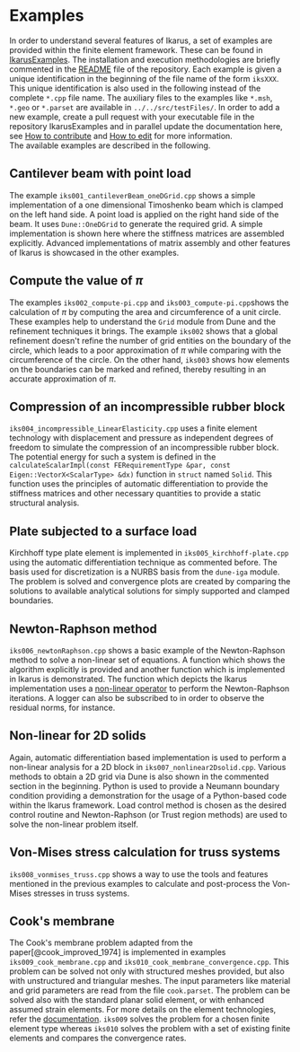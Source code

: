 <!--
SPDX-FileCopyrightText: 2022 The Ikarus Developers mueller@ibb.uni-stuttgart.de

SPDX-License-Identifier: CC-BY-SA-4.0
-->

# Examples

In order to understand several features of Ikarus, a set of examples are provided within the finite element framework.
These can be found in [IkarusExamples](https://github.com/IkarusRepo/IkarusExamples). The installation and execution 
methodologies are briefly commented in the [README](https://github.com/IkarusRepo/IkarusExamples/blob/main/README.md) file 
of the repository. Each example is given a unique identification in the beginning of the file name of the form `iksXXX`.
This unique identification is also used in the following instead of the complete `*.cpp` file name. The auxiliary files 
to the examples like `*.msh`, `*.geo` or `*.parset` are available in `../../src/testFiles/`. 
In order to add a new example, create a pull request with your executable file in the repository IkarusExamples and in 
parallel update the documentation here, see [How to contribute](https://ikarusrepo.github.io/codeStyle/) and 
[How to edit](https://ikarusrepo.github.io/documentation/howToEdit/) for more information.  
The available examples are described in the following.

## Cantilever beam with point load
The example `iks001_cantileverBeam_oneDGrid.cpp` shows a simple implementation of a one dimensional Timoshenko beam which is clamped on the left 
hand side. A point load is applied on the right hand side of the beam. It uses `Dune::OneDGrid` to generate the required 
grid. A simple implementation is shown here where the stiffness matrices are assembled explicitly. Advanced 
implementations of matrix assembly and other features of Ikarus is showcased in the other examples.

## Compute the value of $\pi$
The examples `iks002_compute-pi.cpp` and `iks003_compute-pi.cpp`shows the calculation of $\pi$ by computing the area 
and circumference of a unit circle. These examples help to understand the `Grid` module from Dune and the refinement techniques it 
brings. The example `iks002` shows that a global refinement doesn't refine the number of grid entities on the boundary 
of the circle, which leads to a poor approximation of $\pi$ while comparing with the circumference of the circle. 
On the other hand, `iks003` shows how elements on the boundaries can be marked and refined, thereby resulting in an 
accurate approximation of $\pi$.

## Compression of an incompressible rubber block
`iks004_incompressible_LinearElasticity.cpp` uses a finite element technology with displacement and pressure as 
independent degrees of freedom to simulate the compression of an incompressible rubber block. The potential energy for such a system is defined in the 
`calculateScalarImpl(const FERequirementType &par, const Eigen::VectorX<ScalarType> &dx)` function in `struct` 
named `Solid`. This function uses the principles of automatic differentiation to provide the stiffness matrices and 
other necessary quantities to provide a static structural analysis.   

## Plate subjected to a surface load
Kirchhoff type plate element is implemented in `iks005_kirchhoff-plate.cpp` using the automatic differentiation 
technique as commented before. The basis used for discretization is a NURBS basis from the `dune-iga` module.
The problem is solved and convergence plots are created by comparing the solutions to available analytical solutions for 
simply supported and clamped boundaries.

## Newton-Raphson method
`iks006_newtonRaphson.cpp` shows a basic example of the Newton-Raphson method to solve a non-linear set of equations. 
A function which shows the algorithm explicitly is provided and another function which is implemented in Ikarus is 
demonstrated. The function which depicts the Ikarus implementation uses a 
[non-linear operator](https://ikarusrepo.github.io/01_theory/nonlinearOperator/) to 
perform the Newton-Raphson iterations. A logger can also be subscribed to in order to observe the residual norms, 
for instance.

## Non-linear for 2D solids
Again, automatic differentiation based implementation is used to perform a non-linear analysis for a 2D block in 
`iks007_nonlinear2Dsolid.cpp`. Various methods to obtain a 2D grid via Dune is also shown in the commented section in 
the beginning. Python is used to provide a Neumann boundary condition providing a demonstration for the usage of a 
Python-based code within the Ikarus framework. Load control method is chosen as the desired control routine and 
Newton-Raphson (or Trust region methods) are used to solve the non-linear problem itself.

## Von-Mises stress calculation for truss systems
`iks008_vonmises_truss.cpp` shows a way to use the tools and features mentioned in the previous examples to calculate 
and post-process the Von-Mises stresses in truss systems.

## Cook's membrane
The Cook's membrane problem adapted from the paper[@cook_improved_1974] is implemented in examples
`iks009_cook_membrane.cpp` and `iks010_cook_membrane_convergence.cpp`. This problem can be solved not only with
structured meshes provided, but also with unstructured and triangular meshes. The input parameters like material and grid 
parameters are read from the file `cook.parset`. The problem can be solved also with the standard planar solid element, 
or with enhanced assumed strain elements. For more details on the element technologies, refer the 
[documentation](https://ikarusrepo.github.io/01_theory/finiteElements/). `iks009` solves the problem for a chosen 
finite element type whereas `iks010` solves the problem with a set of existing finite elements and compares the 
convergence rates. 